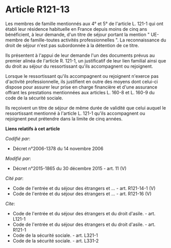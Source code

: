 # Article R121-13

Les membres de famille mentionnés aux 4° et 5° de l'article L. 121-1 qui ont établi leur résidence habituelle en France
depuis moins de cinq ans bénéficient, à leur demande, d'un titre de séjour portant la mention " UE-membre de famille-toutes
activités professionnelles ". La reconnaissance du droit de séjour n'est pas subordonnée à la détention de ce titre. 

Ils présentent à l'appui de leur demande l'un des documents prévus au premier alinéa de l'article R. 121-1, un justificatif
de leur lien familial ainsi que du droit au séjour du ressortissant qu'ils accompagnent ou rejoignent. 

Lorsque le ressortissant qu'ils accompagnent ou rejoignent n'exerce pas d'activité professionnelle, ils justifient en outre
des moyens dont celui-ci dispose pour assurer leur prise en charge financière et d'une assurance offrant les prestations
mentionnées aux articles L. 160-8 et L. 160-9 du code de la sécurité sociale. 

Ils reçoivent un titre de séjour de même durée de validité que celui auquel le ressortissant mentionné à l'article L. 121-1
qu'ils accompagnent ou rejoignent peut prétendre dans la limite de cinq années.

**Liens relatifs à cet article**

_Codifié par_:

  - Décret n°2006-1378 du 14 novembre 2006

_Modifié par_:

  - Décret n°2015-1865 du 30 décembre 2015 - art. 11 (V)

_Cité par_:

  - Code de l'entrée et du séjour des étrangers et ... - art. R121-14-1 (V)
  - Code de l'entrée et du séjour des étrangers et ... - art. R121-16 (V)

_Cite_:

  - Code de l'entrée et du séjour des étrangers et du droit d'asile. - art. L121-1
  - Code de l'entrée et du séjour des étrangers et du droit d'asile. - art. R121-1
  - Code de la sécurité sociale. - art. L321-1
  - Code de la sécurité sociale. - art. L331-2
